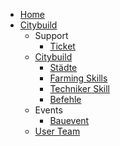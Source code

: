 * [Home](index.md)
* [Citybuild](server/citybuild.md)
    * Support
        * [Ticket](team/ticket.md)
    * [Citybuild](server/citybuild.md)
        * [Städte](towns/towns.md)
        * [Farming Skills](server/citybuild_skills.md)
        * [Techniker Skill](server/citybuild_techniker.md)
        * [Befehle](befehle/citybuild_befehle.md)
    * Events
        * [Bauevent](events/bauevent.md)
    * [User Team](team/mitglieder.md)

